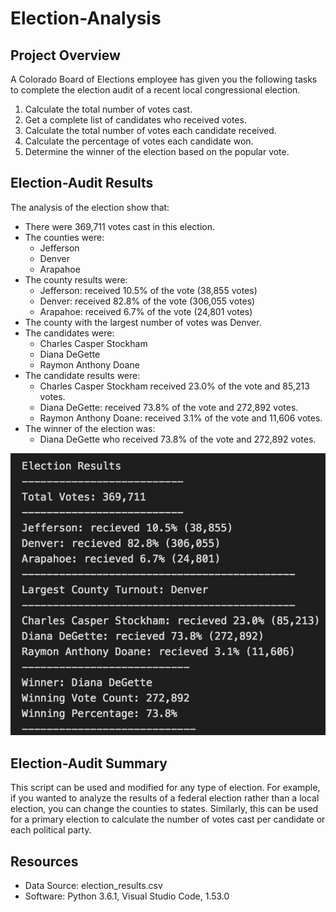 # Election-Analysis

## Project Overview
A Colorado Board of Elections employee has given you the following tasks to complete the election audit of a recent local congressional election.

1. Calculate the total number of votes cast.
2. Get a complete list of candidates who received votes.
3. Calculate the total number of votes each candidate received.
4. Calculate the percentage of votes each candidate won.
5. Determine the winner of the election based on the popular vote. 

## Election-Audit Results
 
The analysis of the election show that:
- There were 369,711 votes cast in this election.
- The counties were:
	- Jefferson
	- Denver
	- Arapahoe
- The county results were:
	- Jefferson: received 10.5% of the vote (38,855 votes)
	- Denver: received 82.8% of the vote (306,055 votes)
	- Arapahoe: received 6.7% of the vote (24,801 votes)
- The county with the largest number of votes was Denver. 
- The candidates were:
	- Charles Casper Stockham
	- Diana DeGette
	- Raymon Anthony Doane
- The candidate results were:
	- Charles Casper Stockham received 23.0% of the vote and 85,213 votes.
	- Diana DeGette: received 73.8% of the vote and 272,892 votes.
	- Raymon Anthony Doane: received 3.1% of the vote and 11,606 votes.
- The winner of the election was:
	- Diana DeGette who received 73.8% of the vote and 272,892 votes.

![ELECTION_ANALYSIS_PIC](ELECTION_ANALYSIS_PIC.png)

## Election-Audit Summary

This script can be used and modified for any type of election. For example, if you wanted to analyze the results of a federal election rather than a local election, you can change the counties to states. Similarly, this can be used for a primary election to calculate the number of votes cast per candidate or each political party. 

## Resources
- Data Source: election_results.csv
- Software: Python 3.6.1, Visual Studio Code, 1.53.0


  
